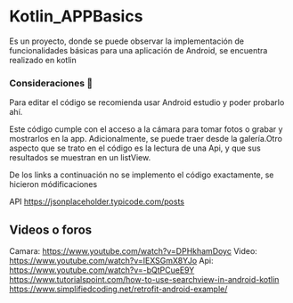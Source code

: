 # Kotlin_APPBasics

Es un proyecto, donde se puede observar la implementación de funcionalidades básicas para una aplicación de Android, se encuentra realizado en kotlin

### Consideraciones 🔧

Para editar el código se recomienda usar Android estudio y poder probarlo ahí.

Este código cumple con el acceso a la cámara para tomar fotos o grabar y mostrarlos en la app. Adicionalmente, se puede traer desde la galería.Otro aspecto que se trato en el código es la lectura de una Api, y que sus resultados se muestran en un listView.

De los links a continuación no se implemento el código exactamente, se hicieron módificaciones

API
https://jsonplaceholder.typicode.com/posts

Videos o foros
---------------
Camara:
https://www.youtube.com/watch?v=DPHkhamDoyc
Video:
https://www.youtube.com/watch?v=IEXSGmX8YJo
Api:
https://www.youtube.com/watch?v=-bQtPCueE9Y
https://www.tutorialspoint.com/how-to-use-searchview-in-android-kotlin
https://www.simplifiedcoding.net/retrofit-android-example/



